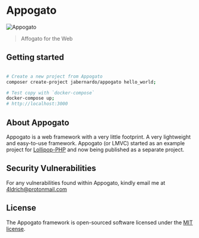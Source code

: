 # Appogato

![Appogato](https://raw.githubusercontent.com/jabernardo/appogato/v3.x/public/static/img/affogato.png)

> Affogato for the Web

## Getting started

```bash

# Create a new project from Appogato
composer create-project jabernardo/appogato hello_world;

# Test copy with `docker-compose`
docker-compose up;
# http://localhost:3000

```

## About Appogato
Appogato is a web framework with a very little footprint. A very lightweight and easy-to-use framework.
Appogato (or LMVC) started as an example project for [Lollipop-PHP](https://github.com/jabernardo/lollipop-php) and now being published as a separate project.

## Security Vulnerabilities
For any vulnerabilities found within Appogato, kindly email me at 4ldrich@protonmail.com

## License

The Appogato framework is open-sourced software licensed under the [MIT license](http://opensource.org/licenses/MIT).
